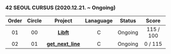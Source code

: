 ### 42 SEOUL CURSUS (2020.12.21. ~ Ongoing)

 |Order|Circle|Project|Lanaguage|Status|Score|
 |:---:|:---:|:---:|:---:|:---:|:---:|
 |01|00|[**Libft**]()|C|Ongoing|115 / 100|
 |02|01|[**get_next_line**]()|C|Ongoing|0 / 115|
